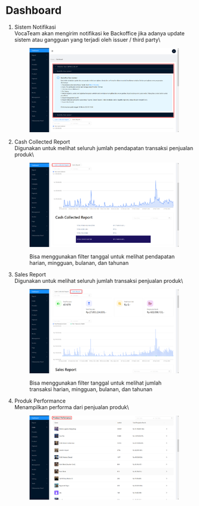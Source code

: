 # Dashboard

1.  Sistem Notifikasi\
    VocaTeam akan mengirim notifikasi ke Backoffice jika adanya update sistem atau gangguan yang terjadi oleh issuer / third party\


    <figure><img src="../.gitbook/assets/image (5).png" alt=""><figcaption></figcaption></figure>
2.  Cash Collected Report\
    Digunakan untuk melihat seluruh jumlah pendapatan transaksi penjualan produk\


    <figure><img src="../.gitbook/assets/image (1) (1).png" alt=""><figcaption><p>Bisa menggunakan filter tanggal untuk melihat pendapatan harian, mingguan, bulanan, dan tahunan</p></figcaption></figure>


3.  Sales Report\
    Digunakan untuk melihat seluruh jumlah transaksi penjualan produk\


    <figure><img src="../.gitbook/assets/image (4) (2).png" alt=""><figcaption><p>Bisa menggunakan filter tanggal untuk melihat jumlah transaksi harian, mingguan, bulanan, dan tahunan</p></figcaption></figure>


4.  Produk Performance\
    Menampilkan performa dari penjualan produk\


    <figure><img src="../.gitbook/assets/image (3) (1) (1).png" alt=""><figcaption></figcaption></figure>
